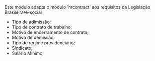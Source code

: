 Este módulo adapta o módulo 'hrcontract' aos requisitos da Legislação
Brasileira/e-social

- Tipo de adimissão;
- Tipo de contrato de trabalho;
- Motivo de encerramento de contrato;
- Motivo de demissão;
- Tipo de regime previdenciário;
- Sindicato;
- Salário Mínimo;

